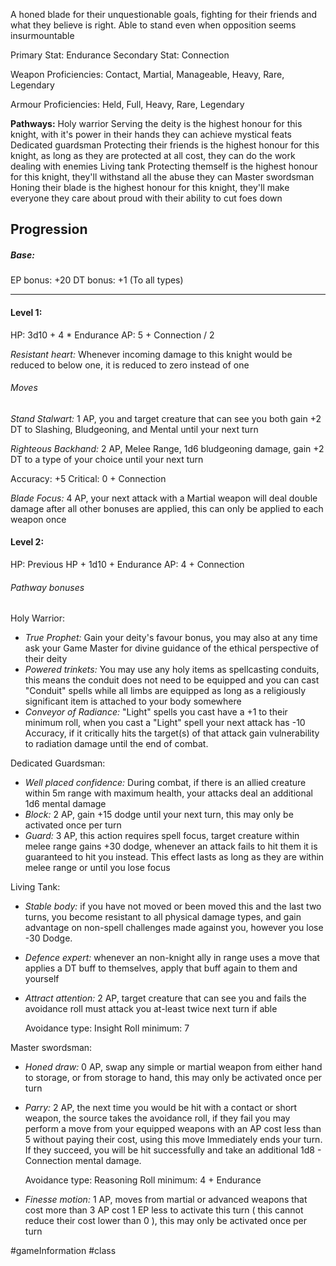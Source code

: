 A honed blade for their unquestionable goals, fighting for their friends and what they believe is right. Able to stand even when opposition seems insurmountable

Primary Stat: Endurance
Secondary Stat: Connection

Weapon Proficiencies: Contact, Martial, Manageable, Heavy, Rare, Legendary

Armour Proficiencies: Held, Full, Heavy, Rare, Legendary

**Pathways:**
Holy warrior
	Serving the deity is the highest honour for this knight, with it's power in their hands they can achieve mystical feats
Dedicated guardsman
	Protecting their friends is the highest honour for this knight, as long as they are protected at all cost, they can do the work dealing with enemies
Living tank
	Protecting themself is the highest honour for this knight, they'll withstand all the abuse they can
Master swordsman
	Honing their blade is the highest honour for this knight, they'll make everyone they care about proud with their ability to cut foes down

## Progression

##### Base:
EP bonus: +20
DT bonus: +1 (To all types)

---
#### Level 1:

HP: 3d10 + 4 * Endurance
AP: 5 + Connection / 2

*Resistant heart:* Whenever incoming damage to this knight would be reduced to below one, it is reduced to zero instead of one
###### Moves
*Stand Stalwart:* 1 AP, you and target creature that can see you both gain +2 DT to Slashing, Bludgeoning, and Mental until your next turn

*Righteous Backhand:* 2 AP, Melee Range, 1d6 bludgeoning damage, gain +2 DT to a type of your choice until your next turn

Accuracy: +5
Critical: 0 + Connection

*Blade Focus:* 4 AP, your next attack with a Martial weapon will deal double damage after all other bonuses are applied, this can only be applied to each weapon once

#### Level 2:

HP: Previous HP + 1d10 + Endurance
AP: 4 + Connection

###### Pathway bonuses

Holy Warrior: 
- *True Prophet:* Gain your deity's favour bonus, you may also at any time ask your Game Master for divine guidance of the ethical perspective of their deity
- *Powered trinkets:* You may use any holy items as spellcasting conduits, this means the conduit does not need to be equipped and you can cast "Conduit" spells while all limbs are equipped as long as a religiously significant item is attached to your body somewhere
- *Conveyor of Radiance:* "Light" spells you cast have a +1 to their minimum roll, when you cast a "Light" spell your next attack has -10 Accuracy, if it critically hits the target(s) of that attack gain vulnerability to radiation damage until the end of combat.

Dedicated Guardsman:
- *Well placed confidence:* During combat, if there is an allied creature within 5m range with maximum health, your attacks deal an additional 1d6 mental damage
- *Block:* 2 AP, gain +15 dodge until your next turn, this may only be activated once per turn
- *Guard:* 3 AP, this action requires spell focus, target creature within melee range gains +30 dodge, whenever an attack fails to hit them it is guaranteed to hit you instead. This effect lasts as long as they are within melee range or until you lose focus

Living Tank:
- *Stable body:* if you have not moved or been moved this and the last two turns, you become resistant to all physical damage types, and gain advantage on non-spell challenges made against you, however you lose -30 Dodge.
- *Defence expert:* whenever an non-knight ally in range uses a move that applies a DT buff to themselves, apply that buff again to them and yourself
- *Attract attention:* 2 AP, target creature that can see you and fails the avoidance roll must attack you at-least twice next turn if able

  Avoidance type: Insight
  Roll minimum: 7

Master swordsman:
- *Honed draw:* 0 AP, swap any simple or martial weapon from either hand to storage, or from storage to hand, this may only be activated once per turn
- *Parry:* 2 AP, the next time you would be hit with a contact or short weapon, the source takes the avoidance roll, if they fail you may perform a move from your equipped weapons with an AP cost less than 5 without paying their cost, using this move Immediately ends your turn. If they succeed, you will be hit successfully and take an additional 1d8 - Connection mental damage.

  Avoidance type: Reasoning
  Roll minimum: 4 + Endurance
- *Finesse motion:* 1 AP, moves from martial or advanced weapons that cost more than 3 AP cost 1 EP less to activate this turn ( this cannot reduce their cost lower than 0 ), this may only be activated once per turn

#gameInformation #class